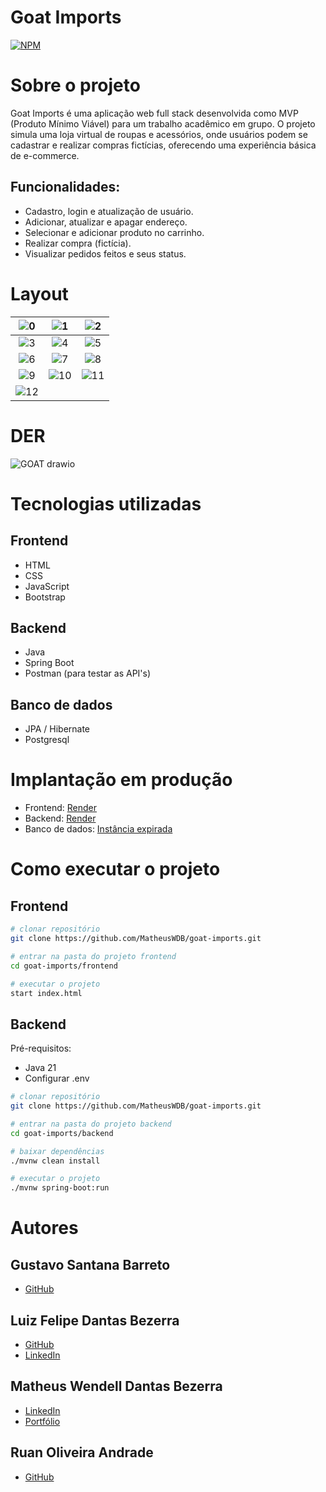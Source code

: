 # Goat Imports 
[![NPM](https://img.shields.io/npm/l/react)](https://github.com/MatheusWDB/goatimports/blob/main/LICENSE) 

# Sobre o projeto
Goat Imports é uma aplicação web full stack desenvolvida como MVP (Produto Mínimo Viável) para um trabalho acadêmico em grupo. O projeto simula uma loja virtual de roupas e acessórios, onde usuários podem se cadastrar e realizar compras fictícias, oferecendo uma experiência básica de e-commerce.

## Funcionalidades:
- Cadastro, login e atualização de usuário.
- Adicionar, atualizar e apagar endereço.
- Selecionar e adicionar produto no carrinho.
- Realizar compra (fictícia).
- Visualizar pedidos feitos e seus status.

# Layout

| ![0](https://github.com/user-attachments/assets/454b2841-3eed-4d73-8ae1-7d025121ba80) | ![1](https://github.com/user-attachments/assets/a902d73a-ebe7-44da-bacf-f68a24e7c2cf) | ![2](https://github.com/user-attachments/assets/2295fe8c-394e-4758-9984-4e9b04e56ee8) |
|:-------------------------------------------------------------------------------------:|:-------------------------------------------------------------------------------------:|:-------------------------------------------------------------------------------------:|
| ![3](https://github.com/user-attachments/assets/2a046634-28f0-449c-94de-3cb9c0d3cea0) | ![4](https://github.com/user-attachments/assets/5d8fe6ba-5a1f-4cc6-97e9-49d38ef522b7) | ![5](https://github.com/user-attachments/assets/a6c3c185-9327-43c5-8c13-c110169dc708) |
| ![6](https://github.com/user-attachments/assets/a965c1d2-2487-4a25-8002-5e81d926275e) | ![7](https://github.com/user-attachments/assets/3082f6b6-e76d-4d89-9839-8ecd81b69553) | ![8](https://github.com/user-attachments/assets/7356cae0-7935-477c-acb8-d40fe01d2465) |
| ![9](https://github.com/user-attachments/assets/45962354-ae67-41c2-bf93-a9035d2ffb7b) | ![10](https://github.com/user-attachments/assets/c5e373ed-cf2c-4359-b76e-69eccb73c479) | ![11](https://github.com/user-attachments/assets/f744e1ef-17ab-493c-a965-a7a02ecae29c) |
| ![12](https://github.com/user-attachments/assets/bc670421-d6f4-40a6-a646-6d0c3ab7d18e) |

# DER
![GOAT drawio](https://github.com/user-attachments/assets/e754d029-b2eb-4798-991c-bfa03b9740d8)

# Tecnologias utilizadas
## Frontend
- HTML
- CSS
- JavaScript
- Bootstrap

## Backend
- Java
- Spring Boot
- Postman (para testar as API's)
 
## Banco de dados
- JPA / Hibernate
- Postgresql

# Implantação em produção
- Frontend: [Render](https://goat-imports.onrender.com)
- Backend: [Render](https://goatimports.onrender.com)
- Banco de dados: [Instância expirada]()

# Como executar o projeto
## Frontend
```bash
# clonar repositório
git clone https://github.com/MatheusWDB/goat-imports.git

# entrar na pasta do projeto frontend
cd goat-imports/frontend

# executar o projeto
start index.html
```

## Backend
Pré-requisitos: 
- Java 21
- Configurar .env

```bash
# clonar repositório
git clone https://github.com/MatheusWDB/goat-imports.git

# entrar na pasta do projeto backend
cd goat-imports/backend

# baixar dependências 
./mvnw clean install

# executar o projeto
./mvnw spring-boot:run
```

# Autores
## Gustavo Santana Barreto
- [GitHub](https://github.com/gustavostna)

## Luiz Felipe Dantas Bezerra
- [GitHub](https://github.com/LuizFDB)
- [LinkedIn](https://www.linkedin.com/in/luiz-felipe-dantas-2385aa268/)

## Matheus Wendell Dantas Bezerra
- [LinkedIn](https://www.linkedin.com/in/mwdb1703)
- [Portfólio](https://portfolio-vwy3.onrender.com/)

## Ruan Oliveira Andrade
- [GitHub](https://github.com/RuanOliveiraAndrade)

